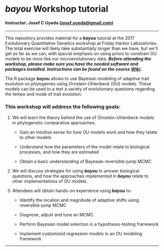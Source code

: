 # ***bayou*** Workshop tutorial
#### Instructor: Josef C Uyeda (josef.uyeda@gmail.com)

***

This repository provides material for a ***bayou*** tutorial at the 2017 Evolutionary Quantitative Genetics workshop at Friday Harbor Laboratories. The total exercise will likely take substantially longer than we have, but we'll get as far as we can, with special emphasis on using priors to constrain OU models to be more like our microevolutionary data. ***Before attending the workshop, please make sure you have the needed software and packages installed. Instructions can be found on the course [Wiki](https://github.com/uyedaj/EQG2017/wiki/bayou_prep).***

The R package ***bayou*** allows to use Bayesian modeling of adaptive trait evolution on phylogenies using Ornstein-Uhlenbeck (OU) models. These models can be used to a test a variety of evolutionary questions regarding the tempo and mode of trait evolution. 

### This workshop will address the following goals:

1. We will learn the theory behind the use of Ornstein-Uhlenbeck models in phylogenetic comparative approaches. 

    + Gain an intuitive sense for how OU models work and how they relate to other models
    
    + Understand how the parameters of the model relate to biological processes, and how they are estimated
    
    + Obtain a basic understanding of Bayesian reversible-jump MCMC

2. We will discuss strategies for using ***bayou*** to answer biological questions, and how the approaches implemented in ***bayou*** relate to other implementations of OU models. 

3. Attendees will obtain hands-on experience using ***bayou*** to: 

    + Identify the location and magnitude of adaptive shifts using reversible-jump MCMC
    
    + Diagnose, adjust and tune an MCMC 
    
    + Perform Bayesian model selection in a hypothesis-testing framework 
    
    + Implement customized regression models in an OU modeling framework

***
